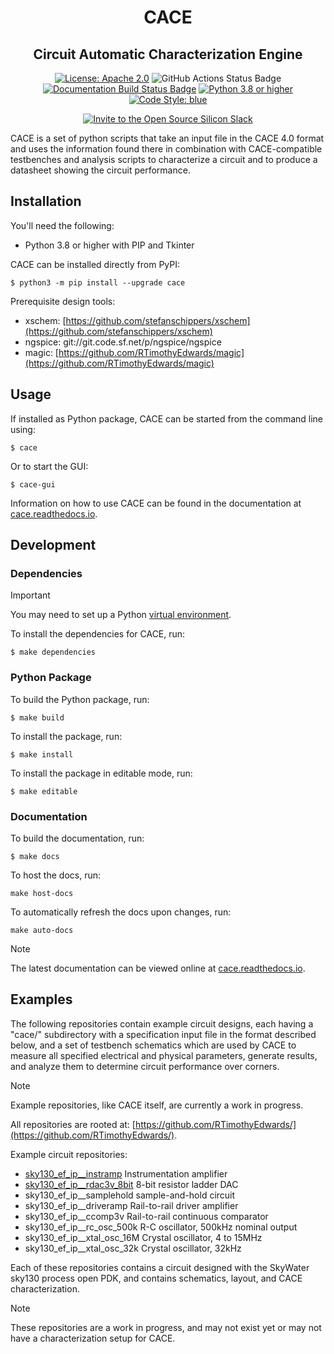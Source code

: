 <h1 align="center">CACE</h1>
<h2 align="center">Circuit Automatic Characterization Engine</h2>
<p align="center">
    <a href="https://opensource.org/licenses/Apache-2.0"><img src="https://img.shields.io/badge/License-Apache%202.0-blue.svg" alt="License: Apache 2.0"/></a>
    <img src="https://github.com/efabless/cace/actions/workflows/ci.yaml/badge.svg?branch=main" alt="GitHub Actions Status Badge" />
    <a href="https://cace.readthedocs.io/"><img src="https://readthedocs.org/projects/cace/badge/?version=latest" alt="Documentation Build Status Badge"/></a>
    <a href="https://www.python.org"><img src="https://img.shields.io/badge/Python-3.8-3776AB.svg?style=flat&logo=python&logoColor=white" alt="Python 3.8 or higher" /></a>
    <a href="https://github.com/grantjenks/blue"><img src="https://img.shields.io/badge/code%20style-blue-blue.svg" alt="Code Style: blue"/></a>
</p>
<p align="center">
    <a href="https://invite.skywater.tools"><img src="https://img.shields.io/badge/Community-Open%20Source%20Silicon%20Slack-ff69b4?logo=slack" alt="Invite to the Open Source Silicon Slack"/></a>
</p>

CACE is a set of python scripts that take an input file in the
CACE 4.0 format and uses the information found there in combination with CACE-compatible testbenches and analysis scripts to characterize a circuit and to produce a datasheet showing the circuit performance.

## Installation

You'll need the following:

- Python 3.8 or higher with PIP and Tkinter

CACE can be installed directly from PyPI:

	$ python3 -m pip install --upgrade cace
Prerequisite design tools:

- xschem:  [https://github.com/stefanschippers/xschem](https://github.com/stefanschippers/xschem)
- ngspice: git://git.code.sf.net/p/ngspice/ngspice
- magic:	 [https://github.com/RTimothyEdwards/magic](https://github.com/RTimothyEdwards/magic)

## Usage

If installed as Python package, CACE can be started from the command line using:

```
$ cace
```

Or to start the GUI:

```
$ cace-gui
```

Information on how to use CACE can be found in the documentation at [cace.readthedocs.io](https://cace.readthedocs.io/). 

## Development

### Dependencies

> [!IMPORTANT]
> You may need to set up a Python [virtual environment](https://docs.python.org/3/library/venv.html).

To install the dependencies for CACE, run:

	$ make dependencies

### Python Package

To build the Python package, run:

```
$ make build
```

To install the package, run:

```
$ make install
```

To install the package in editable mode, run:

```
$ make editable
```

### Documentation

To build the documentation, run:

```
$ make docs
```

To host the docs, run:

```
make host-docs
```

To automatically refresh the docs upon changes, run:

```
make auto-docs
```

> [!NOTE]
> The latest documentation can be viewed online at [cace.readthedocs.io](https://cace.readthedocs.io/). 

## Examples

The following repositories contain example circuit designs, each having a "cace/" subdirectory with a specification input file in the format described below, and a set of testbench schematics which are used by CACE to measure all specified electrical and physical parameters, generate results, and analyze them to determine circuit performance over corners.

> [!NOTE]
> Example repositories, like CACE itself, are currently a work in progress.

All repositories are rooted at: [https://github.com/RTimothyEdwards/](https://github.com/RTimothyEdwards/).

Example circuit repositories:

- [sky130_ef_ip__instramp](https://github.com/RTimothyEdwards/sky130_ef_ip__instramp)		Instrumentation amplifier
- [sky130_ef_ip__rdac3v_8bit](https://github.com/RTimothyEdwards/sky130_ef_ip__rdac3v_8bit)	8-bit resistor ladder DAC
- sky130_ef_ip__samplehold	sample-and-hold circuit
- sky130_ef_ip__driveramp		Rail-to-rail driver amplifier
- sky130_ef_ip__ccomp3v		Rail-to-rail continuous comparator
- sky130_ef_ip__rc_osc_500k	R-C oscillator, 500kHz nominal output
- sky130_ef_ip__xtal_osc_16M	Crystal oscillator, 4 to 15MHz
- sky130_ef_ip__xtal_osc_32k	Crystal oscillator, 32kHz

Each of these repositories contains a circuit designed with the SkyWater sky130 process open PDK, and contains schematics, layout, and CACE characterization.

> [!NOTE]
> These repositories are a work in progress, and may not exist yet or may not have a characterization setup for CACE.
